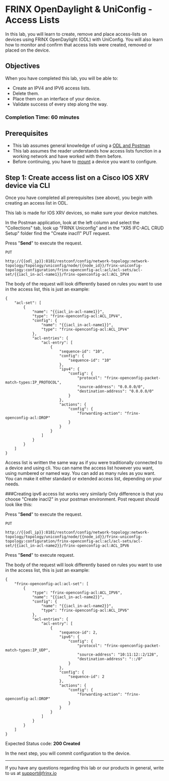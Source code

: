 # FRINX OpenDaylight & UniConfig - Access Lists

In this lab, you will learn to create, remove and place access-lists on devices using FRINX OpenDaylight (ODL) with UniConfig. You will also learn how to monitor and confirm that access lists were created, removed or placed on the device.

## Objectives

When you have completed this lab, you will be able to:

* Create an IPV4 and IPV6 access lists.
* Delete them.
* Place them on an interface of your device.
* Validate success of every step along the way.

### Completion Time: 60 minutes

## Prerequisites

* This lab assumes general knowledge of using a <a href="https://developer.cisco.com/learning/modules/frinx-learning-labs">ODL and Postman</a>
* This lab assumes the reader understands how access lists function in a working network and have worked with them before.
* Before continuing, you have to <a href="https://developer.cisco.com/learning/modules/frinx-learning-labs">mount</a> a device you want to configure.



## Step 1: Create access list on a Cisco IOS XRV device via CLI

Once you have completed all prerequisites (see above), you begin with creating an access list in ODL.

This lab is made for IOS XRV devices, so make sure your device matches.

In the Postman application, look at the left column and select the "Collections" tab, look up "FRINX Uniconfig" and in the "XR5 IFC-ACL CRUD Setup" folder find the "Create inacl1" PUT request.

Press "**Send**" to execute the request.



```
PUT

http://{{odl_ip}}:8181/restconf/config/network-topology:network-topology/topology/uniconfig/node/{{node_id}}/frinx-uniconfig-topology:configuration/frinx-openconfig-acl:acl/acl-sets/acl-set/{{iacl_in-acl-name1}}/frinx-openconfig-acl:ACL_IPV4
```


The body of the request will look differently based on rules you want to use in the access list, this is just an example:

```
{
    "acl-set": [
        {
            "name": "{{iacl_in-acl-name1}}",
            "type": "frinx-openconfig-acl:ACL_IPV4",
            "config": {
            	"name": "{{iacl_in-acl-name1}}",
            	"type": "frinx-openconfig-acl:ACL_IPV4"
            },
            "acl-entries": {
                "acl-entry": [
                    {
                        "sequence-id": "10",
                        "config": {
                            "sequence-id": "10"
                        },
                        "ipv4": {
                            "config": {
                            	"protocol": "frinx-openconfig-packet-match-types:IP_PROTOCOL",
                            	"source-address": "0.0.0.0/0",
                            	"destination-address": "0.0.0.0/0"
                        	}
                        },
                        "actions": {
                            "config": {
                            	"forwarding-action": "frinx-openconfig-acl:DROP"
                        	}
                        }
                    }
                ]
            }
        }
    ]
}
```
Access list is written the same way as if you were traditionally connected to a device and using cli. You can name the access list however you want, using numbered or named way. You can add as many rules as you want. You can make it either standard or extended access list, depending on your needs.

###Creating ipv6 access list works very similarly
Only difference is that you choose "Create inacl2" in your postman environment. Post request should look like this:

Press "**Send**" to execute the request.

```
PUT

http://{{odl_ip}}:8181/restconf/config/network-topology:network-topology/topology/uniconfig/node/{{node_id}}/frinx-uniconfig-topology:configuration/frinx-openconfig-acl:acl/acl-sets/acl-set/{{iacl_in-acl-name2}}/frinx-openconfig-acl:ACL_IPV6
```
Press "**Send**" to execute request.

The body of the request will look differently based on rules you want to use in the access list, this is just an example:
```
{
    "frinx-openconfig-acl:acl-set": [
        {
            "type": "frinx-openconfig-acl:ACL_IPV6",
            "name": "{{iacl_in-acl-name2}}",
            "config": {
                "name": "{{iacl_in-acl-name2}}",
                "type": "frinx-openconfig-acl:ACL_IPV6"
            },
            "acl-entries": {
                "acl-entry": [
                    {
                        "sequence-id": 2,
                        "ipv6": {
                            "config": {
                                "protocol": "frinx-openconfig-packet-match-types:IP_UDP",
                                "source-address": "10:11:12::2/128",
                                "destination-address": "::/0"
                            }
                        },
                        "config": {
                            "sequence-id": 2
                        },
                        "actions": {
                            "config": {
                                "forwarding-action": "frinx-openconfig-acl:DROP"
                            }
                        }
                    }
                ]
            }
        }
    ]
}
```




Expected Status code: **200 Created**

In the next step, you will commit configuration to the device.

---
If you have any questions regarding this lab or our products in general, write to us at [support@frinx.io](mailto:support@frinx.io)